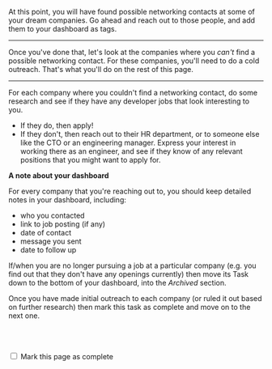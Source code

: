 At this point, you will have found possible networking contacts at some of your dream companies.  Go ahead and reach out to those people, and add them to your dashboard as tags.

----

Once you've done that, let's look at the companies where you *can't* find a possible networking contact. For these companies, you'll need to do a cold outreach.  That's what you'll do on the rest of this page.

----

For each company where you couldn't find a networking contact, do some research and see if they have any developer jobs that look interesting to you.  

- If they do, then apply!
- If they don't, then reach out to their HR department, or to someone else like the CTO or an engineering manager.  Express your interest in working there as an engineer, and see if they know of any relevant positions that you might want to apply for.

__A note about your dashboard__

For every company that you're reaching out to, you should keep detailed notes in your dashboard, including:

- who you contacted
- link to job posting (if any)
- date of contact
- message you sent
- date to follow up

If/when you are no longer pursuing a job at a particular company (e.g. you find out that they don't have any openings currently) then move its Task down to the bottom of your dashboard, into the *Archived* section.

Once you have made initial outreach to each company (or ruled it out based on further research) then mark this task as complete and move on to the next one.


<br><br>

<script>
$(document).ready(function () {
  var actionId = angular.element('#checks').scope().action._id;
  function _getCheck (n) {
    var stored = localStorage.getItem(actionId + '_checkmark_' + n);
    if (!stored) return false;
    return stored == 'complete' ? true : false;
  }
  function _setCheck (n, bool) {
    var toStore;
    if (bool) toStore = 'complete';
    else toStore = 'incomplete';
    localStorage.setItem(actionId + '_checkmark_' + n, toStore);
  }
  $('[type="checkbox"]')
  .each(function (idx, elem) {
    var $elem = $(elem);
    $elem.prop('checked', _getCheck(idx));
    $elem.on('change', function () {
      _setCheck(idx, $elem.prop('checked'));
    });
  });
});
</script>

<p id="checks" class="list-reset career-success-checkbox">
  <div>
    <input type="checkbox">
    <span>Mark this page as complete</span>
  </div>
</p>